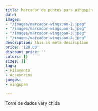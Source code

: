 ```yaml
---
title: Marcador de puntos para Wingspan
date: 
images:
- "/images/marcador-wingspan-2.jpeg"
- "/images/marcador-wingspan-1.jpeg"
- "/images/marcador-wingspan-3.jpeg"
- "/images/marcador-wingspan-4.jpeg"
description: this is meta description
price: '120.00'
discount_price: ''
colors: []
sizes: []
tags:
- Filamento
- Accesorios
juegos:
- wingspan

---
```

Torre de dados very chida
